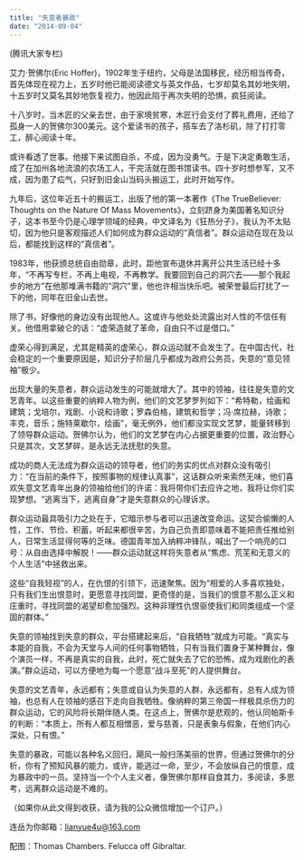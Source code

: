 ```yaml
---
title: "失意者暴政"
date: "2014-09-04"
---
```


(腾讯大家专栏)  

艾力·贺佛尔(Eric Hoffer)，1902年生于纽约，父母是法国移民，经历相当传奇，首先体现在视力上，五岁时他已能阅读德文与英文作品，七岁却莫名其妙地失明，十五岁时又莫名其妙地恢复视力，他因此陷于再次失明的恐惧，疯狂阅读。

十八岁时，当木匠的父亲去世，由于家境贫寒，木匠行会支付了葬礼费用，还给了孤身一人的贺佛尔300美元。这个爱读书的孩子，搭车去了洛杉矶，除了打打零工，醉心阅读十年。

或许看透了世事。他接下来试图自杀，不成，因为没勇气。于是下决定勇敢生活，成了在加州各地流浪的农场工人，干完活就在图书馆读书。四十岁时想参军，又不成，因为患了疝气，只好到旧金山当码头搬运工，此时开始写作。

九年后，这位年近五十的搬运工，出版了他的第一本著作《The TrueBeliever: Thoughts on the Nature Of Mass Movements》，立刻跻身为美国著名知识分子，这本书至今仍是心理学领域的经典，中文译名为《狂热分子》，我认为不太贴切，因为他只是客观描述人们如何成为群众运动的“真信者”。群众运动在现在及以后，都能找到这样的“真信者”。

1983年，他获颁总统自由勋章，此时，距他宣布退休并离开公共生活已经十多年，“不再写专栏，不再上电视，不再教学。我要回到自己的洞穴去——那个我起步的地方”在他那堆满书籍的“洞穴”里，他也许相当快乐吧。被荣誉最后打扰了一下的他，同年在旧金山去世。

除了书，好像他的身边没有出现他人。这或许与他处处流露出对人性的不信任有关。他借用拿破仑的话：“虚荣造就了革命，自由只不过是借口。”

虚荣心得到满足，尤其是精英的虚荣心，群众运动就不会发生了。在中国古代，社会稳定的一个重要原因是，知识分子阶层几乎都成为政府公务员，失意的“意见领袖”极少。

出现大量的失意者，群众运动发生的可能就增大了。其中的领袖，往往是失意的文艺青年。以这些重要的纳粹人物为例，他们的文艺梦罗列如下：“希特勒，绘画和建筑；戈培尔，戏剧、小说和诗歌；罗森伯格，建筑和哲学；冯·席拉赫，诗歌；丰克，音乐；施特莱歇尔，绘画”，毫无例外，他们都没实现文艺梦，能量转移到了领导群众运动。贺佛尔认为，他们的文艺梦在内心占据更重要的位置，政治野心只是其次，文艺梦碎，是永远无法抚慰的失意。

成功的商人无法成为群众运动的领导者，他们的务实的优点对群众没有吸引力：“在当前的条件下，按照事物的规律认真事”，这话群众听来索然无味，他们喜欢失意文艺青年出身的领袖给他们的许诺：我将带你们去应许之地，我将让你们实现梦想。“逃离当下，逃离自身”才是失意群众的心理诉求。

群众运动最具吸引力之处在于，它暗示参与者可以迅速改变命运。这契合偷懒的人性，工作、节俭、积蓄，听起来都很辛苦，为自己负责即意味着不能把责任推给别人，日常生活显得何等的乏味。德国青年加入纳粹冲锋队，喊出了一个响亮的口号：从自由选择中解脱！——群众运动就这样将失意者从“焦虑、荒芜和无意义的个人生活”中拯救出来。

这些“自我轻视”的人，在仇恨的引领下，迅速聚焦。因为“相爱的人多喜欢独处，只有我们生出恨意时，更愿意寻找同盟，更奇怪的是，当我们的恨意不那么正义和庄重时，寻找同盟的渴望却愈加强烈。这种非理性仇恨驱使我们和同类组成一个坚固的群体。”

失意的领袖找到失意的群众，平台搭建起来后，“自我牺牲”就成为可能。“真实与本能的自我，不会为天堂与人间的任何事物牺牲，只有当我们置身于某种舞台，像个演员一样，不再是真实的自我，此时，死亡就失去了它的恐怖，成为戏剧化的表演。”群众运动，可以方便地为每一个愿意“战斗至死”的人提供舞台。

失意的文艺青年，永远都有；失意或自认为失意的人群，永远都有，总有人成为领袖，也总有人在领袖的感召下走向自我牺牲。像纳粹的第三帝国一样极具杀伤力的群众运动，它的风险将长期伴随人类。在这点上，贺佛尔是悲观的，他认同帕斯卡的判断：“本质上，所有人都互相憎恶，爱与慈善，只是表象与假象，在他们内心深处，只有恨。”

失意的暴政，可能以各种名义回归，飓风一般扫荡美丽的世界，但通过贺佛尔的分析，你有了预知风暴的能力，或许，能逃过一命，至少，不会放纵自己的恨意，成为暴政中的一员。坚持当一个个人主义者，像贺佛尔那样自食其力，多阅读，多思考，远离群众运动是不难的。

（如果你从此文得到收获，请为我的公众微信增加一个订户。）

连岳为你邮箱：lianyue4u@163.com

配图：Thomas Chambers. Felucca off Gibraltar.
